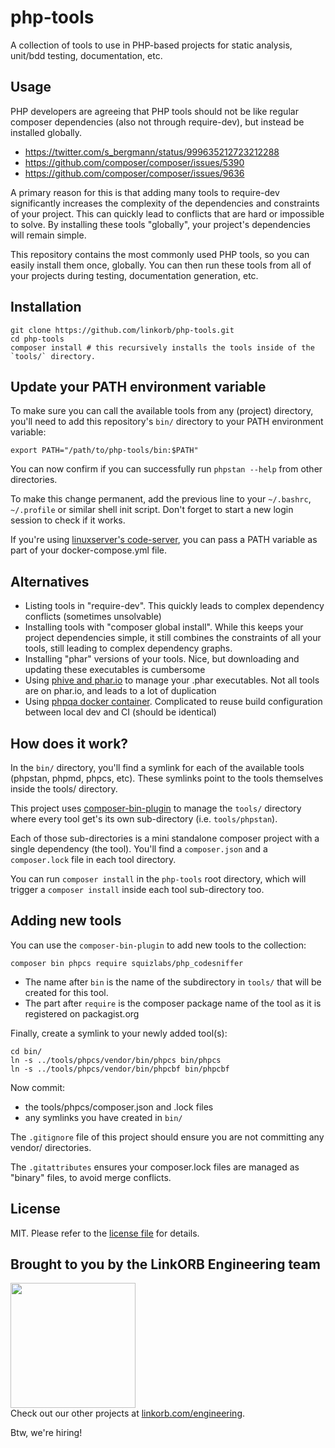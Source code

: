# php-tools

A collection of tools to use in PHP-based projects for static analysis, unit/bdd testing, documentation, etc.

## Usage

PHP developers are agreeing that PHP tools should not be like regular composer dependencies (also not through require-dev), but instead be installed globally.

* https://twitter.com/s_bergmann/status/999635212723212288
* https://github.com/composer/composer/issues/5390
* https://github.com/composer/composer/issues/9636

A primary reason for this is that adding many tools to require-dev significantly increases the complexity of the dependencies and constraints of your project. This can quickly lead to conflicts that are hard or impossible to solve. By installing these tools "globally", your project's dependencies will remain simple.

This repository contains the most commonly used PHP tools, so you can easily install them once, globally. You can then run these tools from all of your projects during testing, documentation generation, etc.

## Installation

    git clone https://github.com/linkorb/php-tools.git
    cd php-tools
    composer install # this recursively installs the tools inside of the `tools/` directory.

## Update your PATH environment variable

To make sure you can call the available tools from any (project) directory, you'll need to add this repository's `bin/` directory to your PATH environment variable:

    export PATH="/path/to/php-tools/bin:$PATH"

You can now confirm if you can successfully run `phpstan --help` from other directories.

To make this change permanent, add the previous line to your `~/.bashrc`, `~/.profile` or similar shell init script. Don't forget to start a new login session to check if it works.

If you're using [linuxserver's code-server](https://hub.docker.com/r/linuxserver/code-server), you can pass a PATH variable as part of your docker-compose.yml file.

## Alternatives

* Listing tools in "require-dev". This quickly leads to complex dependency conflicts (sometimes unsolvable)
* Installing tools with "composer global install". While this keeps your project dependencies simple, it still combines the constraints of all your tools, still leading to complex dependency graphs.
* Installing "phar" versions of your tools. Nice, but downloading and updating these executables is cumbersome
* Using [phive and phar.io](https://phar.io/) to manage your .phar executables. Not all tools are on phar.io, and leads to a lot of duplication
* Using [phpqa docker container](https://github.com/jakzal/phpqa). Complicated to reuse build configuration between local dev and CI (should be identical)
 
## How does it work?

In the `bin/` directory, you'll find a symlink for each of the available tools (phpstan, phpmd, phpcs, etc). These symlinks point to the tools themselves inside the tools/ directory.

This project uses [composer-bin-plugin](https://github.com/bamarni/composer-bin-plugin) to manage the `tools/` directory where every tool get's its own sub-directory (i.e. `tools/phpstan`).

Each of those sub-directories is a mini standalone composer project with a single dependency (the tool). You'll find a `composer.json` and a `composer.lock` file in each tool directory.

You can run `composer install` in the `php-tools` root directory, which will trigger a `composer install` inside each tool sub-directory too.

## Adding new tools

You can use the `composer-bin-plugin` to add new tools to the collection: 

    composer bin phpcs require squizlabs/php_codesniffer

* The name after `bin` is the name of the subdirectory in `tools/` that will be created for this tool.
* The part after `require` is the composer package name of the tool as it is registered on packagist.org

Finally, create a symlink to your newly added tool(s):

    cd bin/
    ln -s ../tools/phpcs/vendor/bin/phpcs bin/phpcs
    ln -s ../tools/phpcs/vendor/bin/phpcbf bin/phpcbf
    
Now commit:

* the tools/phpcs/composer.json and .lock files
* any symlinks you have created in `bin/`

The `.gitignore` file of this project should ensure you are not committing any vendor/ directories.

The `.gitattributes` ensures your composer.lock files are managed as "binary" files, to avoid merge conflicts.

## License

MIT. Please refer to the [license file](LICENSE) for details.

## Brought to you by the LinkORB Engineering team

<img src="http://www.linkorb.com/d/meta/tier1/images/linkorbengineering-logo.png" width="200px" /><br />
Check out our other projects at [linkorb.com/engineering](http://www.linkorb.com/engineering).

Btw, we're hiring!
